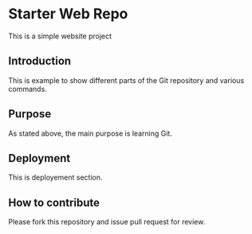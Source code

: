 # Starter Web Repo

This is a simple website project

## Introduction

This is example to show different parts of the Git repository and various commands.

## Purpose

As stated above, the main purpose is learning Git.

## Deployment

This is deployement section.

## How to contribute

Please fork this repository and issue pull request for review.
